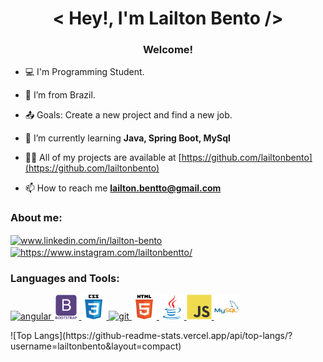 <h1 align="center">< Hey!, I'm Lailton Bento /></h1>
<h3 align="center">Welcome!</h3>

- :computer: I'm Programming Student.

- :house_with_garden: I’m from Brazil.

- :outbox_tray: Goals: Create a new project and find a new job.

- 🌱 I’m currently learning **Java, Spring Boot, MySql**

- 👨‍💻 All of my projects are available at [https://github.com/lailtonbento](https://github.com/lailtonbento)

- 📫 How to reach me **lailton.bentto@gmail.com**

<h3 align="left">About me:</h3>
<p align="left">
<a href="https://linkedin.com/in/www.linkedin.com/in/lailton-bento" target="blank"><img align="center" src="https://raw.githubusercontent.com/rahuldkjain/github-profile-readme-generator/master/src/images/icons/Social/linked-in-alt.svg" alt="www.linkedin.com/in/lailton-bento" height="30" width="40" /></a>
<a href="https://instagram.com/https://www.instagram.com/lailtonbentto/" target="blank"><img align="center" src="https://raw.githubusercontent.com/rahuldkjain/github-profile-readme-generator/master/src/images/icons/Social/instagram.svg" alt="https://www.instagram.com/lailtonbentto/" height="30" width="40" /></a>
</p>

<h3 align="left">Languages and Tools:</h3>
<p align="left"> <a href="https://angular.io" target="_blank"> <img src="https://angular.io/assets/images/logos/angular/angular.svg" alt="angular" width="40" height="40"/> </a> <a href="https://getbootstrap.com" target="_blank"> <img src="https://raw.githubusercontent.com/devicons/devicon/master/icons/bootstrap/bootstrap-plain-wordmark.svg" alt="bootstrap" width="40" height="40"/> </a> <a href="https://www.w3schools.com/css/" target="_blank"> <img src="https://raw.githubusercontent.com/devicons/devicon/master/icons/css3/css3-original-wordmark.svg" alt="css3" width="40" height="40"/> </a> <a href="https://git-scm.com/" target="_blank"> <img src="https://www.vectorlogo.zone/logos/git-scm/git-scm-icon.svg" alt="git" width="40" height="40"/> </a> <a href="https://www.w3.org/html/" target="_blank"> <img src="https://raw.githubusercontent.com/devicons/devicon/master/icons/html5/html5-original-wordmark.svg" alt="html5" width="40" height="40"/> </a> <a href="https://www.java.com" target="_blank"> <img src="https://raw.githubusercontent.com/devicons/devicon/master/icons/java/java-original.svg" alt="java" width="40" height="40"/> </a> <a href="https://developer.mozilla.org/en-US/docs/Web/JavaScript" target="_blank"> <img src="https://raw.githubusercontent.com/devicons/devicon/master/icons/javascript/javascript-original.svg" alt="javascript" width="40" height="40"/> </a> <a href="https://www.mysql.com/" target="_blank"> <img src="https://raw.githubusercontent.com/devicons/devicon/master/icons/mysql/mysql-original-wordmark.svg" alt="mysql" width="40" height="40"/> </a> </p>
![Top Langs](https://github-readme-stats.vercel.app/api/top-langs/?username=lailtonbento&layout=compact)


